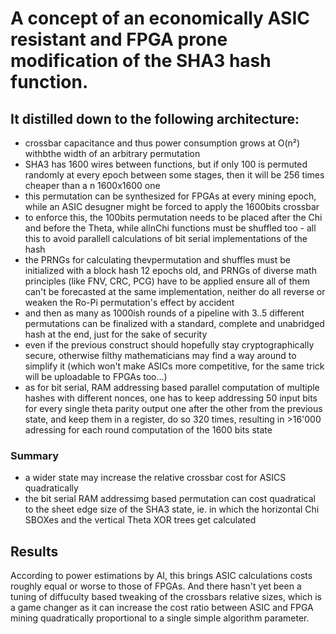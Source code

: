 # A concept of an economically ASIC resistant and FPGA prone modification of the SHA3 hash function.

## It distilled down to the following architecture:
- crossbar capacitance and thus power consumption grows at O(n²) withbthe width of an arbitrary permutation
- SHA3 has 1600 wires between functions, but if only 100 is permuted randomly at every epoch between some stages, then it will be 256 times cheaper than a n 1600x1600 one
- this permutation can be synthesized for FPGAs at every mining epoch, while an ASIC desugner might be forced to apply the 1600bits crossbar
- to enforce this, the 100bits permutation needs to be placed after the Chi and before the Theta, while allnChi functions must be shuffled too - all this to avoid parallell calculations of bit serial implementations of the hash
- the PRNGs for calculating thevpermutation and shuffles must be initialized with a block hash 12 epochs old, and PRNGs of diverse math principles (like FNV, CRC, PCG) have to be applied ensure all of them can't be forecasted at the same implementation, neither do all reverse or weaken the Ro-Pi permutation's effect by accident
- and then as many as 1000ish rounds of a pipeline with 3..5 different permutations can be finalized with a standard, complete and unabridged hash at the end, just for the sake of security
- even if the previous construct should hopefully stay cryptographically secure, otherwise filthy mathematicians may find a way around to simplify it (which won't make ASICs more competitive, for the same trick will be uploadable to FPGAs too...)
- as for bit serial, RAM addressing based parallel computation of multiple hashes with different nonces, one has to keep addressing 50 input bits for every single theta parity output one after the other from the previous state, and keep them in a register, do so 320 times, resulting in >16'000 adressing for each round computation of the 1600 bits state

### Summary
- a wider state may increase the relative crossbar cost for ASICS quadratically
- the bit serial RAM addressimg based permutation can cost quadratical to the sheet edge size of the SHA3 state, ie. in which the horizontal Chi SBOXes and the vertical Theta XOR trees get calculated

## Results

According to power estimations by AI, this brings ASIC calculations costs roughly equal or worse to those of FPGAs. And there hasn't yet been a tuning of diffuculty based tweaking of the crossbars relative sizes, which is a game changer as it can increase the cost ratio between ASIC and FPGA mining quadratically proportional to a single simple algorithm parameter.
